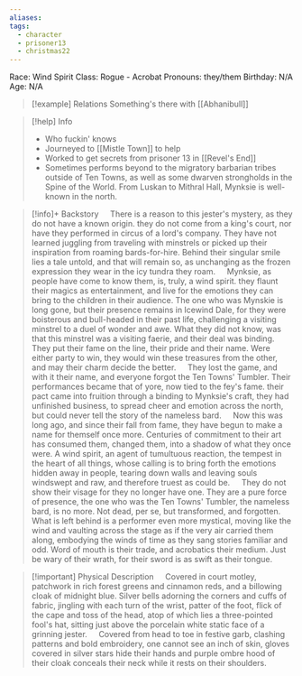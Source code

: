 ```yaml
---
aliases: 
tags:
  - character
  - prisoner13
  - christmas22
---
```

Race: Wind Spirit
Class: Rogue - Acrobat
Pronouns: they/them
Birthday: N/A
Age: N/A

>[!example] Relations
> Something's there with [[Abhanibull]]

>[!help] Info
>  - Who fuckin' knows
>  - Journeyed to [[Mistle Town]] to help
>  - Worked to get secrets from prisoner 13 in [[Revel's End]]
>  - Sometimes performs beyond to the migratory barbarian tribes outside of Ten Towns, as well as some dwarven strongholds in the Spine of the World. From Luskan to Mithral Hall, Mynksie is well-known in the north.

>[!info]+ Backstory
> $\quad$There is a reason to this jester's mystery, as they do not have a known origin. they do not come from a king's court, nor have they performed in circus of a lord's company. They have not learned juggling from traveling with minstrels or picked up their inspiration from roaming bards-for-hire. Behind their singular smile lies a tale untold, and that will remain so, as unchanging as the frozen expression they wear in the icy tundra they roam.
> $\quad$Mynksie, as people have come to know them, is, truly, a wind spirit. they flaunt their magics as entertainment, and live for the emotions they can bring to the children in their audience. The one who was Mynskie is long gone, but their presence remains in Icewind Dale, for they were boisterous and bull-headed in their past life, challenging a visiting minstrel to a duel of wonder and awe. What they did not know, was that this minstrel was a visiting faerie, and their deal was binding.
> $\quad$They put their fame on the line, their pride and their name. Were either party to win, they would win these treasures from the other, and may their charm decide the better.
> $\quad$They lost the game, and with it their name, and everyone forgot the Ten Towns' Tumbler. Their performances became that of yore, now tied to the fey's fame. their pact came into fruition through a binding to Mynksie's craft, they had unfinished business, to spread cheer and emotion across the north, but could never tell the story of the nameless bard.
> $\quad$Now this was long ago, and since their fall from fame, they have begun to make a name for themself once more. Centuries of commitment to their art has consumed them, changed them, into a shadow of what they once were. A wind spirit, an agent of tumultuous reaction, the tempest in the heart of all things, whose calling is to bring forth the emotions hidden away in people, tearing down walls and leaving souls windswept and raw, and therefore truest as could be.
> $\quad$They do not show their visage for they no longer have one. They are a pure force of presence, the one who was the Ten Towns' Tumbler, the nameless bard, is no more. Not dead, per se, but transformed, and forgotten. What is left behind is a performer even more mystical, moving like the wind and vaulting across the stage as if the very air carried them along, embodying the winds of time as they sang stories familiar and odd. Word of mouth is their trade, and acrobatics their medium. Just be wary of their wrath, for their sword is as swift as their tongue.

>[!important] Physical Description
> $\quad$Covered in court motley, patchwork in rich forest greens and cinnamon reds, and a billowing cloak of midnight blue. Silver bells adorning the corners and cuffs of fabric, jingling with each turn of the wrist, patter of the foot, flick of the cape and toss of the head, atop of which lies a three-pointed fool's hat, sitting just above the porcelain white static face of a grinning jester.
> $\quad$Covered from head to toe in festive garb, clashing patterns and bold embroidery, one cannot see an inch of skin, gloves covered in silver stars hide their hands and purple ombre hood of their cloak conceals their neck while it rests on their shoulders.

